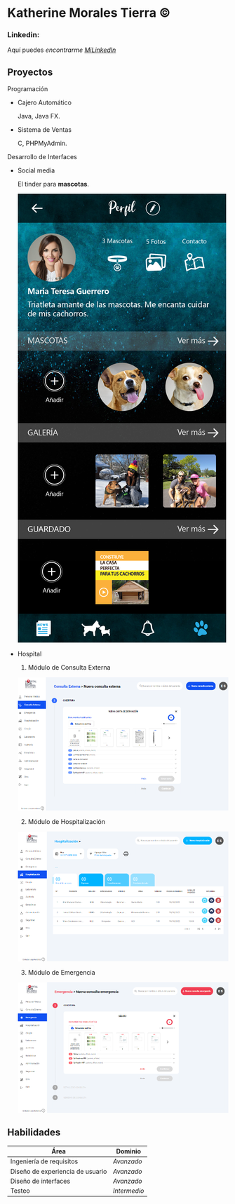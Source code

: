# Katherine Morales Tierra &copy;
### Linkedin:
Aquí puedes *encontrarme* [_MiLinkedIn_](https://www.linkedin.com/in/kathmoralest)
## Proyectos

Programación

- Cajero Automático

  Java, Java FX.
  
- Sistema de Ventas

  C, PHPMyAdmin.
  
Desarrollo de Interfaces

* Social media

  El tinder para __mascotas__.

  ![PetPro](/images/petpro.png)
  
* Hospital
  
  1. Módulo de Consulta Externa
  
  ![Consulta Externa](/images/cexterna.png)  

  2. Módulo de Hospitalización
  
  ![Hospitalización](/images/hospitalizacion.png)

  3. Módulo de Emergencia
  
  ![Emergencia- ](/images/emergencia.png)

## Habilidades

  | **Área** | **Dominio** |
  | - | - |
  | Ingeniería de requisitos | _Avanzado_ |
  | Diseño de experiencia de usuario | _Avanzado_ |
  | Diseño de interfaces | _Avanzado_ |
  | Testeo | _Intermedio_ |
